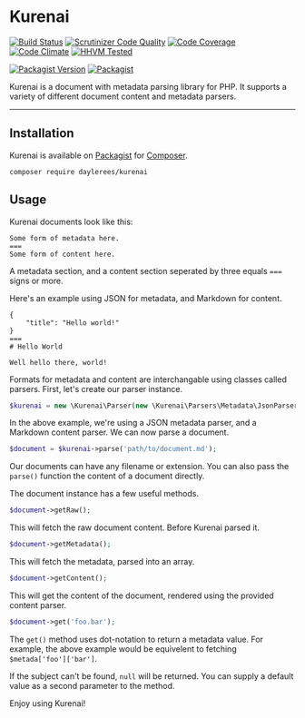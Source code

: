 # Kurenai

[![Build Status](https://travis-ci.org/daylerees/kurenai.svg?branch=master)](https://travis-ci.org/daylerees/kurenai)
[![Scrutinizer Code Quality](https://scrutinizer-ci.com/g/daylerees/kurenai/badges/quality-score.png?b=master)](https://scrutinizer-ci.com/g/daylerees/kurenai/?branch=master)
[![Code Coverage](https://scrutinizer-ci.com/g/daylerees/kurenai/badges/coverage.png?b=master)](https://scrutinizer-ci.com/g/daylerees/kurenai/?branch=master)
[![Code Climate](https://codeclimate.com/github/daylerees/kurenai/badges/gpa.svg)](https://codeclimate.com/github/daylerees/kurenai)
[![HHVM Tested](https://img.shields.io/hhvm/daylerees/kurenai.svg)](https://travis-ci.org/daylerees/kurenai)

[![Packagist Version](https://img.shields.io/packagist/v/daylerees/kurenai.svg)](https://packagist.org/packages/daylerees/kurenai)
[![Packagist](https://img.shields.io/packagist/dt/daylerees/kurenai.svg)](https://packagist.org/packages/daylerees/kurenai)

Kurenai is a document with metadata parsing library for PHP. It supports a variety of different document content and metadata parsers.

---

## Installation

Kurenai is available on [Packagist](https://packagist.org/packages/daylerees/kurenai) for [Composer](https://getcomposer.org/).

    composer require daylerees/kurenai
    
## Usage

Kurenai documents look like this:

```
Some form of metadata here.
===
Some form of content here.
```

A metadata section, and a content section seperated by three equals `===` signs or more.

Here's an example using JSON for metadata, and Markdown for content.

```
{
    "title": "Hello world!"
}
===
# Hello World

Well hello there, world!
```

Formats for metadata and content are interchangable using classes called parsers. First, let's create our parser instance.

```php
$kurenai = new \Kurenai\Parser(new \Kurenai\Parsers\Metadata\JsonParser, new \Kurenai\Parsers\Content\MarkdownParser);
```

In the above example, we're using a JSON metadata parser, and a Markdown content parser. We can now parse a document.

```php
$document = $kurenai->parse('path/to/document.md');
```

Our documents can have any filename or extension. You can also pass the `parse()` function the content of a document directly.

The document instance has a few useful methods.

```php
$document->getRaw();
```

This will fetch the raw document content. Before Kurenai parsed it.

```php
$document->getMetadata();
```

This will fetch the metadata, parsed into an array.

```php
$document->getContent();
```

This will get the content of the document, rendered using the provided content parser.

```php
$document->get('foo.bar');
```

The `get()` method uses dot-notation to return a metadata value. For example, the above example would be equivelent to fetching `$metada['foo']['bar']`.

If the subject can't be found, `null` will be returned. You can supply a default value as a second parameter to the method.

Enjoy using Kurenai!
